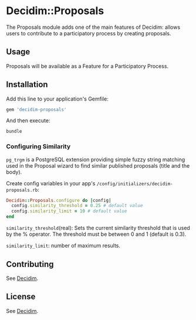 # Decidim::Proposals

The Proposals module adds one of the main features of Decidim: allows users to contribute to a participatory process by creating proposals.

## Usage

Proposals will be available as a Feature for a Participatory Process.

## Installation

Add this line to your application's Gemfile:

```ruby
gem 'decidim-proposals'
```

And then execute:

```bash
bundle
```

### Configuring Similarity

`pg_trgm` is a PostgreSQL extension providing simple fuzzy string matching used in the Proposal wizard to find similar published proposals (title and the body).

Create config variables in your app's `/config/initializers/decidim-proposals.rb`:

```ruby
Decidim::Proposals.configure do |config|
  config.similarity_threshold = 0.25 # default value
  config.similarity_limit = 10 # default value
end
```
`similarity_threshold`(real): Sets the current similarity threshold that is used by the % operator. The threshold must be between 0 and 1 (default is 0.3).

`similarity_limit`: number of maximum results.


## Contributing

See [Decidim](https://github.com/decidim/decidim).

## License

See [Decidim](https://github.com/decidim/decidim).
